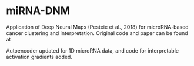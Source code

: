 # miRNA-DNM
Application of Deep Neural Maps (Pesteie et al., 2018) for microRNA-based cancer clustering and interpretation. 
Original code and paper can be found at 

Autoencoder updated for 1D microRNA data, and code for interpretable activation gradients added.
